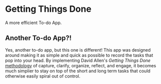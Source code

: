 # Getting Things Done

A more efficient To-do App.

## Another To-do App?!

Yes, another to-do app, but this one is different! This app was designed around making it as simple and quick as possible to record the tasks that pop into your head. By implementing David Allen's *Getting Things Done* [methodology](https://gettingthingsdone.com/five-steps/) of capture, clarify, organize, reflect, and engage, it becomes much simplier to stay on top of the short and long term tasks that could otherwise easily spiral out of control. 
